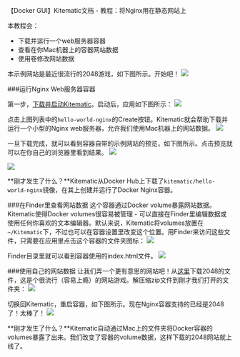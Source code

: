 【Docker GUI】Kitematic文档 - 教程：将Nginx用在静态网站上

本教程会：

 - 下载并运行一个web服务器容器
 - 查看在你Mac机器上的容器网站数据
 - 使用卷修改网站数据

本示例网站是最近很流行的2048游戏，如下图所示。开始吧！
![](https://cloud.githubusercontent.com/assets/251292/6473377/f91c581e-c1c6-11e4-945e-fd9d7bf65070.png)

###运行Nginx Web服务器容器

第一步，[下载并启动Kitematic](https://kitematic.com/download/)。启动后，应用如下图所示：
![](https://cloud.githubusercontent.com/assets/251292/6473259/4858698c-c1c6-11e4-8042-b52d0860efb1.png)

点击上图列表中的`hello-world-nginx`的Create按钮。Kitematic就会帮助下载并运行一个小型的Nginx web服务器，允许我们使用Mac机器上的网站数据。
![](https://cloud.githubusercontent.com/assets/251292/6473299/9294f4b6-c1c6-11e4-9fd1-f820a59a739d.png)

一旦下载完成，就可以看到容器自带的示例网站的预览，如下图所示。点击预览就可以在你自己的浏览器里看到结果。
![](https://cloud.githubusercontent.com/assets/251292/6474184/bb4b37fc-c1cc-11e4-8ff3-71a80fff5865.png)

![](https://cloud.githubusercontent.com/assets/251292/6474198/da638590-c1cc-11e4-9657-dd2e1527c25d.png)

**刚才发生了什么？**Kitematic从Docker Hub上下载了`kitematic/hello-world-nginx`镜像，在其上创建并运行了Docker Nginx容器。

###在Finder里查看网站数据
这个容器通过Docker volume暴露网站数据。Kitematic使得Docker volumes很容易被管理 - 可以直接在Finder里编辑数据或使用任何你喜欢的文本编辑器。默认来说，Kitematic将volumes放置在`~/Kitematic`下，不过也可以在容器设置里改变这个位置。用Finder来访问这些文件，只需要在应用里点击这个容器的文件夹图标：
![](https://cloud.githubusercontent.com/assets/251292/6474222/0d8e6f2a-c1cd-11e4-9fd1-8ea274c9596a.png)

Finder目录里就可以看到容器使用的index.html文件。
![](https://cloud.githubusercontent.com/assets/251292/6474341/e8c2acb4-c1cd-11e4-9672-5b765ccc8164.png)

###使用自己的网站数据
让我们弄一个更有意思的网站吧！从[这里](https://github.com/gabrielecirulli/2048/archive/master.zip)下载2048的文件，这是个很流行（容易上瘾）的网站游戏。解压缩zip文件到刚才我们打开的文件夹：
![](https://cloud.githubusercontent.com/assets/251292/6474330/d9ee295c-c1cd-11e4-8d56-b7e9f02e7bb5.png)

切换回Kitematic，重启容器，如下图所示。现在Nginx容器支持的已经是2048了！太棒了！
![](https://cloud.githubusercontent.com/assets/251292/6474359/0cc5e78e-c1ce-11e4-9082-d8b23d64cc91.png)

**刚才发生了什么？**Kitematic自动通过Mac上的文件夹将Docker容器的volumes暴露了出来。我们改变了容器的volume数据，这样下载的2048网站就上线了。